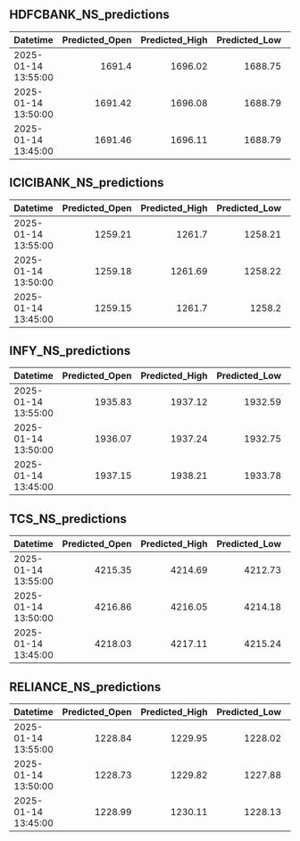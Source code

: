 ## HDFCBANK_NS_predictions
| Datetime            |   Predicted_Open |   Predicted_High |   Predicted_Low |   Predicted_Close |   Predicted_Volume |
|:--------------------|-----------------:|-----------------:|----------------:|------------------:|-------------------:|
| 2025-01-14 13:55:00 |          1691.4  |          1696.02 |         1688.75 |           1693.88 |            39690.1 |
| 2025-01-14 13:50:00 |          1691.42 |          1696.08 |         1688.79 |           1693.94 |            39090.8 |
| 2025-01-14 13:45:00 |          1691.46 |          1696.11 |         1688.79 |           1693.98 |            39100.5 |

## ICICIBANK_NS_predictions
| Datetime            |   Predicted_Open |   Predicted_High |   Predicted_Low |   Predicted_Close |   Predicted_Volume |
|:--------------------|-----------------:|-----------------:|----------------:|------------------:|-------------------:|
| 2025-01-14 13:55:00 |          1259.21 |          1261.7  |         1258.21 |           1261.73 |            86648.4 |
| 2025-01-14 13:50:00 |          1259.18 |          1261.69 |         1258.22 |           1261.7  |            86255.6 |
| 2025-01-14 13:45:00 |          1259.15 |          1261.7  |         1258.2  |           1261.71 |            86913.6 |

## INFY_NS_predictions
| Datetime            |   Predicted_Open |   Predicted_High |   Predicted_Low |   Predicted_Close |   Predicted_Volume |
|:--------------------|-----------------:|-----------------:|----------------:|------------------:|-------------------:|
| 2025-01-14 13:55:00 |          1935.83 |          1937.12 |         1932.59 |           1932.62 |            55236.7 |
| 2025-01-14 13:50:00 |          1936.07 |          1937.24 |         1932.75 |           1932.58 |            52616.9 |
| 2025-01-14 13:45:00 |          1937.15 |          1938.21 |         1933.78 |           1933.5  |            51835.4 |

## TCS_NS_predictions
| Datetime            |   Predicted_Open |   Predicted_High |   Predicted_Low |   Predicted_Close |   Predicted_Volume |
|:--------------------|-----------------:|-----------------:|----------------:|------------------:|-------------------:|
| 2025-01-14 13:55:00 |          4215.35 |          4214.69 |         4212.73 |           4213.32 |            28028.1 |
| 2025-01-14 13:50:00 |          4216.86 |          4216.05 |         4214.18 |           4214.67 |            28003.8 |
| 2025-01-14 13:45:00 |          4218.03 |          4217.11 |         4215.24 |           4215.66 |            27873.9 |

## RELIANCE_NS_predictions
| Datetime            |   Predicted_Open |   Predicted_High |   Predicted_Low |   Predicted_Close |   Predicted_Volume |
|:--------------------|-----------------:|-----------------:|----------------:|------------------:|-------------------:|
| 2025-01-14 13:55:00 |          1228.84 |          1229.95 |         1228.02 |           1229.06 |            98489.1 |
| 2025-01-14 13:50:00 |          1228.73 |          1229.82 |         1227.88 |           1229.01 |            99748.5 |
| 2025-01-14 13:45:00 |          1228.99 |          1230.11 |         1228.13 |           1229.35 |           102093   |

